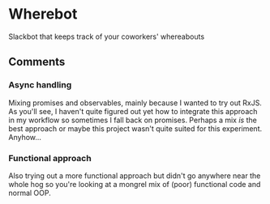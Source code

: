 # Wherebot

Slackbot that keeps track of your coworkers' whereabouts

## Comments

### Async handling
Mixing promises and observables, mainly because I wanted to try out RxJS.
As you'll see, I haven't quite figured out yet how to integrate this approach
in my workflow so sometimes I fall back on promises. Perhaps a mix _is_ the best approach 
or maybe this project wasn't quite suited for this experiment. Anyhow... 

### Functional approach
Also trying out a more functional approach but didn't go anywhere near the whole hog
so you're looking at a mongrel mix of (poor) functional code and normal OOP.